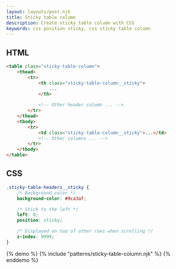 ```yaml
---
layout: layouts/post.njk
title: Sticky table column
description: Create sticky table column with CSS
keywords: css position sticky, css sticky table column
---
```


## HTML

```html
<table class="sticky-table-column">
    <thead>
        <tr>
            <th class="sticky-table-column__sticky">
                ...
            </th>

            <!-- Other header column ... -->
        </tr>
    </thead>
    <tbody>
        <tr>
            <td class="sticky-table-column__sticky">...</td>
            <!-- Other columns ... -->
        </tr>
    </tbody>
</table>
```

## CSS

```css
.sticky-table-headers__sticky {
    /* Background color */
    background-color: #9ca3af;

    /* Stick to the left */
    left: 0;
    position: sticky;

    /* Displayed on top of other rows when scrolling */
    z-index: 9999;
}
```

{% demo %}
{% include "patterns/sticky-table-column.njk" %}
{% enddemo %}
